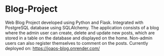 # Blog-Project
 
Web Blog Project developed using Python and Flask.
Integrated with PostgreSQL database using SQLAlchemy.
The application consists of a blog where the admin user can create, delete and update new posts, which are stored in a table on the database and displayed on the home. Non-admin users can also register themselves to comment on the posts.
Currently deployed on: https://joaos-blog.onrender.com/
